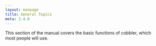```yaml
---
layout: manpage
title: General Topics
meta: 2.4.0
---
```

This section of the manual covers the basic functions of cobbler, which most people will use.
